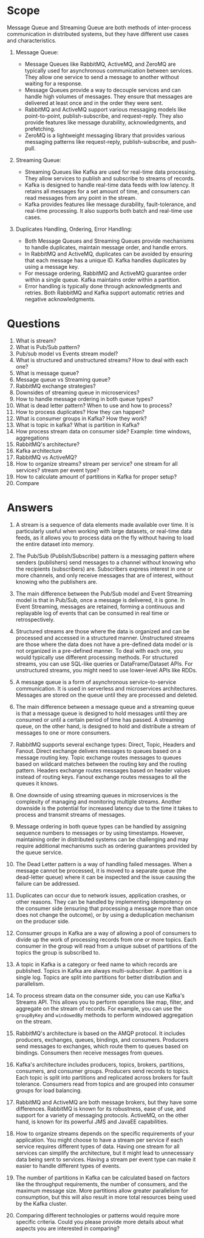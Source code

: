 # Scope
Message Queue and Streaming Queue are both methods of inter-process communication in distributed systems, but they have different use cases and characteristics.

1. Message Queue:
    - Message Queues like RabbitMQ, ActiveMQ, and ZeroMQ are typically used for asynchronous communication between services. They allow one service to send a message to another without waiting for a response.
    - Message Queues provide a way to decouple services and can handle high volumes of messages. They ensure that messages are delivered at least once and in the order they were sent.
    - RabbitMQ and ActiveMQ support various messaging models like point-to-point, publish-subscribe, and request-reply. They also provide features like message durability, acknowledgments, and prefetching.
    - ZeroMQ is a lightweight messaging library that provides various messaging patterns like request-reply, publish-subscribe, and push-pull.

2. Streaming Queue:
    - Streaming Queues like Kafka are used for real-time data processing. They allow services to publish and subscribe to streams of records.
    - Kafka is designed to handle real-time data feeds with low latency. It retains all messages for a set amount of time, and consumers can read messages from any point in the stream.
    - Kafka provides features like message durability, fault-tolerance, and real-time processing. It also supports both batch and real-time use cases.

3. Duplicates Handling, Ordering, Error Handling:
    - Both Message Queues and Streaming Queues provide mechanisms to handle duplicates, maintain message order, and handle errors.
    - In RabbitMQ and ActiveMQ, duplicates can be avoided by ensuring that each message has a unique ID. Kafka handles duplicates by using a message key.
    - For message ordering, RabbitMQ and ActiveMQ guarantee order within a single queue. Kafka maintains order within a partition.
    - Error handling is typically done through acknowledgments and retries. Both RabbitMQ and Kafka support automatic retries and negative acknowledgments.
# Questions
1. What is stream?
2. What is Pub/Sub pattern?
3. Pub/sub model vs Events stream model?
4. What is structured and unstructured streams? How to deal with each one?
5. What is message queue?
6. Message queue vs Streaming queue?
7. RabbitMQ exchange strategies?
8. Downsides of streaming queue in microservices?
9. How to handle message ordering in both queue types?
10. What is dead letter pattern? When to use and how to process?
11. How to process duplicates? How they can happen?
12. What is consumer groups in Kafka? How they work?
13. What is topic in kafka? What is partition in Kafka?
14. How process stream data on consumer side? Example: time windows, aggregations
15. RabbitMQ's architecture?
16. Kafka architecture
17. RabbitMQ vs ActiveMQ?
18. How to organize streams? stream per service? one stream for all services? stream per event type?
19. How to calculate amount of partitions in Kafka for proper setup?
20. Compare
# Answers
1. A stream is a sequence of data elements made available over time. It is particularly useful when working with large datasets, or real-time data feeds, as it allows you to process data on the fly without having to load the entire dataset into memory.

2. The Pub/Sub (Publish/Subscribe) pattern is a messaging pattern where senders (publishers) send messages to a channel without knowing who the recipients (subscribers) are. Subscribers express interest in one or more channels, and only receive messages that are of interest, without knowing who the publishers are.

3. The main difference between the Pub/Sub model and Event Streaming model is that in Pub/Sub, once a message is delivered, it is gone. In Event Streaming, messages are retained, forming a continuous and replayable log of events that can be consumed in real time or retrospectively.

4. Structured streams are those where the data is organized and can be processed and accessed in a structured manner. Unstructured streams are those where the data does not have a pre-defined data model or is not organized in a pre-defined manner. To deal with each one, you would typically use different processing methods. For structured streams, you can use SQL-like queries or DataFrame/Dataset APIs. For unstructured streams, you might need to use lower-level APIs like RDDs.

5. A message queue is a form of asynchronous service-to-service communication. It is used in serverless and microservices architectures. Messages are stored on the queue until they are processed and deleted.

6. The main difference between a message queue and a streaming queue is that a message queue is designed to hold messages until they are consumed or until a certain period of time has passed. A streaming queue, on the other hand, is designed to hold and distribute a stream of messages to one or more consumers.

7. RabbitMQ supports several exchange types: Direct, Topic, Headers and Fanout. Direct exchange delivers messages to queues based on a message routing key. Topic exchange routes messages to queues based on wildcard matches between the routing key and the routing pattern. Headers exchange routes messages based on header values instead of routing keys. Fanout exchange routes messages to all the queues it knows.

8. One downside of using streaming queues in microservices is the complexity of managing and monitoring multiple streams. Another downside is the potential for increased latency due to the time it takes to process and transmit streams of messages.

9. Message ordering in both queue types can be handled by assigning sequence numbers to messages or by using timestamps. However, maintaining order in distributed systems can be challenging and may require additional mechanisms such as ordering guarantees provided by the queue service.

10. The Dead Letter pattern is a way of handling failed messages. When a message cannot be processed, it is moved to a separate queue (the dead-letter queue) where it can be inspected and the issue causing the failure can be addressed.

11. Duplicates can occur due to network issues, application crashes, or other reasons. They can be handled by implementing idempotency on the consumer side (ensuring that processing a message more than once does not change the outcome), or by using a deduplication mechanism on the producer side.

12. Consumer groups in Kafka are a way of allowing a pool of consumers to divide up the work of processing records from one or more topics. Each consumer in the group will read from a unique subset of partitions of the topics the group is subscribed to.

13. A topic in Kafka is a category or feed name to which records are published. Topics in Kafka are always multi-subscriber. A partition is a single log. Topics are split into partitions for better distribution and parallelism.

14. To process stream data on the consumer side, you can use Kafka's Streams API. This allows you to perform operations like map, filter, and aggregate on the stream of records. For example, you can use the `groupByKey` and `windowedBy` methods to perform windowed aggregation on the stream.

15. RabbitMQ's architecture is based on the AMQP protocol. It includes producers, exchanges, queues, bindings, and consumers. Producers send messages to exchanges, which route them to queues based on bindings. Consumers then receive messages from queues.

16. Kafka's architecture includes producers, topics, brokers, partitions, consumers, and consumer groups. Producers send records to topics. Each topic is split into partitions and replicated across brokers for fault tolerance. Consumers read from topics and are grouped into consumer groups for load balancing.

17. RabbitMQ and ActiveMQ are both message brokers, but they have some differences. RabbitMQ is known for its robustness, ease of use, and support for a variety of messaging protocols. ActiveMQ, on the other hand, is known for its powerful JMS and JavaEE capabilities.

18. How to organize streams depends on the specific requirements of your application. You might choose to have a stream per service if each service requires different types of data. Having one stream for all services can simplify the architecture, but it might lead to unnecessary data being sent to services. Having a stream per event type can make it easier to handle different types of events.

19. The number of partitions in Kafka can be calculated based on factors like the throughput requirements, the number of consumers, and the maximum message size. More partitions allow greater parallelism for consumption, but this will also result in more total resources being used by the Kafka cluster.

20. Comparing different technologies or patterns would require more specific criteria. Could you please provide more details about what aspects you are interested in comparing?